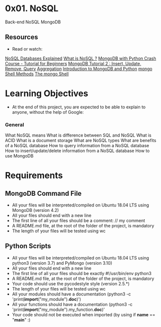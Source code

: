 # 0x01. NoSQL
Back-end
NoSQL
MongoDB
 
## Resources
- Read or watch:

[NoSQL Databases Explained](https://intranet.alxswe.com/rltoken/wweK7dOY4pf8haCqv9Iv6Q)
[What is NoSQL ?](https://intranet.alxswe.com/rltoken/QqqNmgzgwopHBv305ki6bg)
[MongoDB with Python Crash Course - Tutorial for Beginners](https://intranet.alxswe.com/rltoken/RyyP9OH1EMBWWYpTs4TqoA)
[MongoDB Tutorial 2 : Insert, Update, Remove, Query](https://intranet.alxswe.com/rltoken/9__3tR-NimgXlmjPQwTF-Q)
[Aggregation](https://intranet.alxswe.com/rltoken/ziEDeniRobC6owPE1_avAQ)
[Introduction to MongoDB and Python](https://intranet.alxswe.com/rltoken/axwwF4CjO7FnK8Ecochqnw)
[mongo Shell Methods](https://intranet.alxswe.com/rltoken/lUqnLwOHbbp9FK39ijNmDQ)
[The mongo Shell](https://intranet.alxswe.com/rltoken/bffQMLcTB4cg1bKqgBW3jw)

# Learning Objectives
- At the end of this project, you are expected to be able to explain to anyone, without the help of Google:

### General
What NoSQL means
What is difference between SQL and NoSQL
What is ACID
What is a document storage
What are NoSQL types
What are benefits of a NoSQL database
How to query information from a NoSQL database
How to insert/update/delete information from a NoSQL database
How to use MongoDB

# Requirements
## MongoDB Command File
- All your files will be interpreted/compiled on Ubuntu 18.04 LTS using MongoDB (version 4.2)
- All your files should end with a new line
- The first line of all your files should be a comment: // my comment
- A README.md file, at the root of the folder of the project, is mandatory
- The length of your files will be tested using wc
## Python Scripts
- All your files will be interpreted/compiled on Ubuntu 18.04 LTS using python3 (version 3.7) and PyMongo (version 3.10)
- All your files should end with a new line
- The first line of all your files should be exactly #!/usr/bin/env python3
- A README.md file, at the root of the folder of the project, is mandatory
- Your code should use the pycodestyle style (version 2.5.*)
- The length of your files will be tested using wc
- All your modules should have a documentation (python3 -c 'print(__import__("my_module").__doc__)')
- All your functions should have a documentation (python3 -c 'print(__import__("my_module").my_function.__doc__)'
- Your code should not be executed when imported (by using if __name__ == "__main__" :)